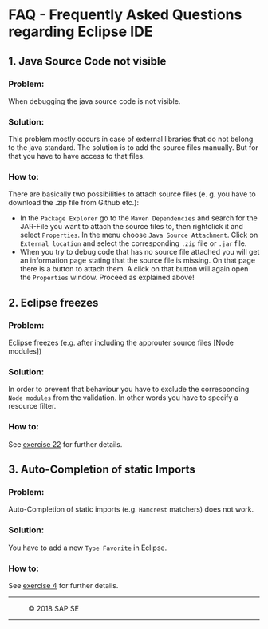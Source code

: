# FAQ - Frequently Asked Questions regarding Eclipse IDE

## 1. Java Source Code not visible
### Problem:  
When debugging the java source code is not visible.  
### Solution:  
This problem mostly occurs in case of external libraries that do not belong to the java standard. The solution is to add the source files manually. But for that you have to have access to that files.  
### How to:  
There are basically two possibilities to attach source files (e. g. you have to download the .zip file from Github etc.):  
- In the `Package Explorer` go to the `Maven Dependencies` and search for the JAR-File you want to attach the source files to, then rightclick it and select `Properties`. In the menu choose `Java Source Attachment`. Click on `External location` and select the corresponding `.zip` file or `.jar` file.  
- When you try to debug code that has no source file attached you will get an information page stating that the source file is missing. On that page there is a button to attach them. A click on that button will again open the `Properties` window. Proceed as explained above! 

## 2. Eclipse freezes
### Problem:
Eclipse freezes (e.g. after including the approuter source files [Node modules])
### Solution:
In order to prevent that behaviour you have to exclude the corresponding `Node modules` from the validation. In other words you have to specify a resource filter.
### How to:
See [exercise 22](https://github.com/ccjavadev/cc-coursematerial/blob/master/Security/Exercise_22_DeployApplicationRouter.md) for further details.

## 3. Auto-Completion of static Imports
### Problem:
Auto-Completion of static imports (e.g. `Hamcrest` matchers) does not work.
### Solution:
You have to add a new `Type Favorite` in Eclipse.
### How to:
See [exercise 4](https://github.com/ccjavadev/cc-coursematerial/blob/master/CreateMicroservice/Exercise_4_CreateServiceTests.md) for further details.

***
<dl>
  <dd>
  <div class="footer">&copy; 2018 SAP SE</div>
  </dd>
</dl>
<hr>

